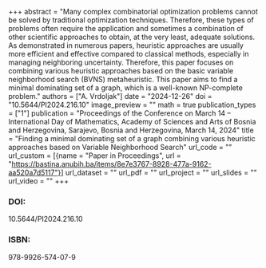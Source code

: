 +++
abstract = "Many complex combinatorial optimization problems cannot be solved by traditional optimization techniques. Therefore, these types of problems often require the application and sometimes a combination of other scientific approaches to obtain, at the very least, adequate solutions. As demonstrated in numerous papers, heuristic approaches are usually more efficient and effective compared to classical methods, especially in managing neighboring uncertainty. Therefore, this paper focuses on combining various heuristic approaches based on the basic variable neighborhood search (BVNS) metaheuristic. This paper aims to find a minimal dominating set of a graph, which is a well-known NP-complete problem."
authors = ["A. Vrdoljak"]
date = "2024-12-26"
doi = "10.5644/PI2024.216.10"
image_preview = ""
math = true
publication_types = ["1"]
publication = "Proceedings of the Conference on March 14 – International Day of Mathematics, Academy of Sciences and Arts of Bosnia and Herzegovina, Sarajevo, Bosnia and Herzegovina, March 14, 2024"
title = "Finding a minimal dominating set of a graph combining various heuristic approaches based on Variable Neighborhood Search"
url_code = ""
url_custom = [{name = "Paper in Proceedings", url = "https://bastina.anubih.ba/items/8e7e3767-8928-477a-9162-aa520a7d5117"}]
url_dataset = ""
url_pdf = ""
url_project = ""
url_slides = ""
url_video = ""
+++
### DOI:

10.5644/PI2024.216.10

### ISBN:

978-9926-574-07-9
